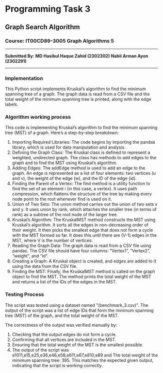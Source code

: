 # Programming Task 3

## Graph Search Algorithm
### Course: IT00CD89-3005 Graph Algorithms 5

-------
**Submitted By:**
**MD Hasibul Haque Zahid (2302302)** 
**Nabil Arman Ayon (2302291)**

-------

### Implementation
This Python script implements Kruskal’s algorithm to find the minimum spanning tree of a graph. The graph data is read from a CSV file and the total weight of the minimum spanning tree is printed, along with the edge labels.

### Algorithm working process
This code is implementing Kruskal’s algorithm to find the minimum spanning tree (MST) of a graph. Here’s a step-by-step breakdown:

1. Importing Required Libraries: The code begins by importing the pandas library, which is used for data manipulation and analysis.
2. Defining the Graph Class: The Kruskal class is defined to represent a weighted, undirected graph. The class has methods to add edges to the graph and to find the MST using Kruskal’s algorithm.
3. Adding Edges: The addEdge method is used to add an edge to the graph. An edge is represented as a list of four elements: two vertices (u and v), the weight of the edge (w), and the ID of the edge (id).
4. Finding the Parent of a Vertex: The find method is a utility function to find the set of an element i (in this case, a vertex). It uses path compression, which flattens the structure of the tree by making every node point to the root whenever find is used on it.
5. Union of Two Sets: The union method carries out the union of two sets x and y. It uses union by rank, which attaches the smaller tree (in terms of rank) as a subtree of the root node of the larger tree.
6.  Kruskal’s Algorithm: The KruskalMST method constructs the MST using Kruskal’s algorithm. It sorts all the edges in non-decreasing order of their weight. It then picks the smallest edge that does not form a cycle with the MST formed so far. It does this until there are (V-1) edges in the MST, where V is the number of vertices.
7. Reading the Graph Data: The graph data is read from a CSV file using pandas. The CSV file should have four columns: “Vertex1”, “Vertex2”, “weight”, and “id”.
8. Creating a Graph: A Kruskal object is created, and edges are added to it using the data from the CSV file.
9. Finding the MST: Finally, the KruskalMST method is called on the graph object to find the MST. The method prints the total weight of the MST and returns a list of the IDs of the edges in the MST.

### Testing Process
The script was tested using a dataset named "(benchmark_3.csv)". The output of the script was a list of edge IDs that form the minimum spanning tree (MST) of the graph, and the total weight of the MST.

The correctness of the output was verified manually by:

1. Checking that the output edges do not form a cycle.
2. Confirming that all vertices are included in the MST.
3. Ensuring that the total weight of the MST is the smallest possible.
4. The output of the script was e1011,e15,e25,e36,e46,e58,e611,e67,e810,e89 and The total weight of the minimum spanning tree: 395. This matches the expected given output, indicating that the script is working correctly.
